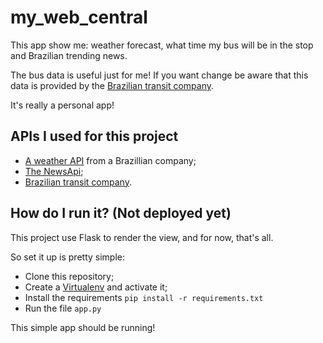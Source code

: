 # my_web_central

This app show me: weather forecast, what time my bus will be in the stop and Brazilian trending news.

The bus data is useful just for me! If you want change be aware that this data is provided by the [Brazilian transit company](http://www.sptrans.com.br/desenvolvedores/). 

It's really a personal app!

## APIs I used for this project

- [A weather API](http://apiadvisor.climatempo.com.br/doc) from a Brazillian company;
- [The NewsApi](https://newsapi.org/docs/);
- [Brazilian transit company](http://www.sptrans.com.br/desenvolvedores/api-do-olho-vivo-guia-de-referencia/). 

## How do I run it? (Not deployed yet)

This project use Flask to render the view, and for now, that's all.

So set it up is pretty simple:
- Clone this repository;
- Create a [Virtualenv](https://virtualenv.pypa.io/en/latest/) and activate it;
- Install the requirements ```pip install -r requirements.txt```
- Run the file ```app.py```

This simple app should be running!
